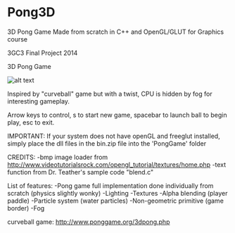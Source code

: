 # Pong3D
3D Pong Game Made from scratch in C++ and OpenGL/GLUT for Graphics course

3GC3 Final Project 2014

3D Pong Game

![alt text](https://jxu093.github.io/img/pong_screenshot.png "Screenshot")

Inspired by "curveball" game but with a twist, CPU is hidden by fog for interesting gameplay.

Arrow keys to control, s to start new game, spacebar to launch ball to begin play, esc to exit.

IMPORTANT:
If your system does not have openGL and freeglut installed, simply place the dll files in the bin.zip file into the 'PongGame' folder

CREDITS:
-bmp image loader from http://www.videotutorialsrock.com/opengl_tutorial/textures/home.php
-text function from Dr. Teather's sample code "blend.c"

List of features:
-Pong game full implementation done individually from scratch (physics slightly wonky)
-Lighting
-Textures
-Alpha blending (player paddle)
-Particle system (water particles)
-Non-geometric primitive (game border)
-Fog


curveball game:
http://www.ponggame.org/3dpong.php
